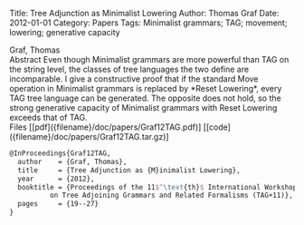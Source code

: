 Title: Tree Adjunction as Minimalist Lowering
Author: Thomas Graf
Date: 2012-01-01
Category: Papers
Tags: Minimalist grammars; TAG; movement; lowering; generative capacity

<div markdown class="authors">
Graf, Thomas
</div>

<div markdown class="abstract">
<span id="abstract-title">Abstract</span>
Even though Minimalist grammars are more powerful than TAG on the string level, the classes of tree languages the two define are incomparable.
I give a constructive proof that if the standard Move operation in Minimalist grammars is replaced by *Reset Lowering*, every TAG tree language can be generated. 
The opposite does not hold, so the strong generative capacity of Minimalist grammars with Reset Lowering exceeds that of TAG.
</div>

<div markdown class="files">
<span id="files-title">Files</span>
[[pdf]({filename}/doc/papers/Graf12TAG.pdf)]
[[code]({filename}/doc/papers/Graf12TAG.tar.gz)]
</div>

~~~latex
@InProceedings{Graf12TAG,
  author	= {Graf, Thomas},
  title		= {Tree Adjunction as {M}inimalist Lowering},
  year		= {2012},
  booktitle	= {Proceedings of the 11$^\text{th}$ International Workshop
		  on Tree Adjoining Grammars and Related Formalisms (TAG+11)},
  pages		= {19--27}
}
~~~
